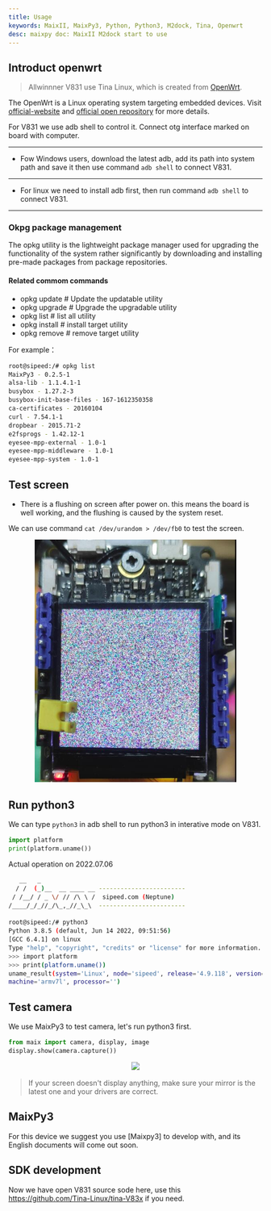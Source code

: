 ```yaml
---
title: Usage
keywords: MaixII, MaixPy3, Python, Python3, M2dock, Tina, Openwrt
desc: maixpy doc: MaixII M2dock start to use
---
```


## Introduct openwrt

> Allwinnner V831 use Tina Linux, which is created from [OpenWrt](https://openwrt.org).

The OpenWrt is a Linux operating system targeting embedded devices. Visit [official-website](https://openwrt.org) and [official open repository](https://github.com/openwrt/openwrt) for more details.

For V831 we use adb shell to control it. Connect otg interface marked on board with computer.

---
- Fow Windows users, download the latest adb, add its path into system path and save it then use command `adb shell` to connect V831.
---
- For linux we need to install adb first, then run command `adb shell` to connect V831.
---

### Okpg package management

The opkg utility is the lightweight package manager used for upgrading the functionality of the system rather significantly by downloading and installing pre-made packages from package repositories.

#### Related commom commands

- opkg update # Update the updatable utility
- opkg upgrade # Upgrade the upgradable utility
- opkg list # list all utility
- opkg install # install target utility
- opkg remove # remove target utility
  
For example：

```bash
root@sipeed:/# opkg list 
MaixPy3 - 0.2.5-1
alsa-lib - 1.1.4.1-1
busybox - 1.27.2-3
busybox-init-base-files - 167-1612350358
ca-certificates - 20160104
curl - 7.54.1-1
dropbear - 2015.71-2
e2fsprogs - 1.42.12-1
eyesee-mpp-external - 1.0-1
eyesee-mpp-middleware - 1.0-1
eyesee-mpp-system - 1.0-1
```

## Test screen

- There is a flushing on screen after power on. this means the board is well working, and the flushing is caused by the system reset.

We can use command `cat /dev/urandom > /dev/fb0` to test the screen.

<center><img src="./../../../zh/maixII/M2/asserts/lcd_test.jpg" width="400"></center>

## Run python3

We can type `python3` in adb shell to run python3 in interative mode on V831. 

```python
import platform
print(platform.uname())
```

Actual operation on 2022.07.06

```bash
   __   _
  / /  (_)__  __ ____ __ ------------------------
 / /__/ / _ \/ // /\ \ /  sipeed.com (Neptune)
/____/_/_//_/\_,_//_\_\  ------------------------

root@sipeed:/# python3
Python 3.8.5 (default, Jun 14 2022, 09:51:56)
[GCC 6.4.1] on linux
Type "help", "copyright", "credits" or "license" for more information.
>>> import platform
>>> print(platform.uname())
uname_result(system='Linux', node='sipeed', release='4.9.118', version='#3242 PREEMPT Tue Jun 28 04:03:38 UTC 2022', 
machine='armv7l', processor='')
```

## Test camera

We use MaixPy3 to test camera, let's run python3 first.

```python
from maix import camera, display, image 
display.show(camera.capture())
```

<center><img src="./asserts/hello_world.jpg" width="500"></center>

> If your screen doesn't display anything, make sure your mirror is the latest one and your drivers are correct.

## MaixPy3

For this device we suggest you use [Maixpy3] to develop with, and its English documents will come out soon.

## SDK development

Now we have open V831 source sode here, use this https://github.com/Tina-Linux/tina-V83x if you need. 



